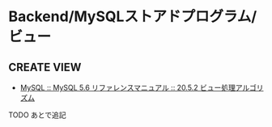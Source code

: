 # Backend/MySQLストアドプログラム/ビュー

## CREATE VIEW

- [MySQL :: MySQL 5.6 リファレンスマニュアル :: 20.5.2 ビュー処理アルゴリズム](https://dev.mysql.com/doc/refman/5.6/ja/view-algorithms.html)

TODO あとで追記
